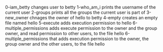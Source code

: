 0-iam_betty changes user to betty
1-who_am_i prints the username of the current user
2-groups prints all the groups the current user is part of
3-new_owner chnages the owner of hello to betty
4-empty creates an empty file named hello
5-execute adds execution permission to hello
6-multiple_permissions adds execute permission to the owner and the group owner, and read permission to other users, to the file hello
6-multiple_permissions that adds execution permission to the owner, the group owner and the other users, to the file hello
